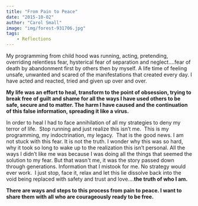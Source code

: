 ```yaml
---
title: "From Pain to Peace"
date: "2015-10-02"
author: "Carol Small"
image: "img/forest-931706.jpg"
tags: 
    - Reflections
---
```


My programming from child hood was running, acting, pretending, overriding
relentless fear, hysterical fear of separation and neglect….fear of death by
abandonment first by others then by myself. A life time of feeling unsafe,
unwanted and scared of the manifestations that created every day. I have acted
and reacted, tried and given up over and over.

**My life was an effort to heal, transform to the point of obsession, trying to
break free of guilt and shame for all the ways I have used others to be safe,
secure and to matter. The harm I have caused and the continuation of this false
information, spreading it like a virus.**

In order to heal I had to face annihilation of all my strategies to deny my
terror of life.  Stop running and just realize this isn’t me.  This is my
programming, my indoctrination, my legacy.  That is the good news. I am not
stuck with this fear. It is not the truth. I wonder why this was so hard, why it
took so long to wake up to the realization this isn’t personal. All the ways I
didn’t like me was because I was doing all the things that seemed the solution
to my fear. But that wasn't me, it was the story passed down through
generations. Information that I mistook for me. No strategy would ever work.  I
just stop, face it, relax and let this lie dissolve back into the void being
replaced with safety and trust and love….**the truth of who I am.**

**There are ways and steps to this process from pain to peace. I want to share
them with all who are courageously ready to be free.**
